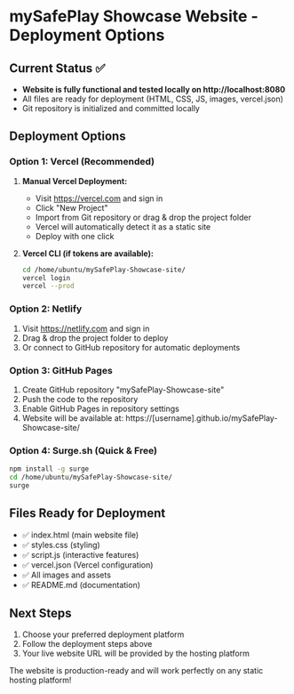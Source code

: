 # mySafePlay Showcase Website - Deployment Options

## Current Status ✅
- **Website is fully functional and tested locally on http://localhost:8080**
- All files are ready for deployment (HTML, CSS, JS, images, vercel.json)
- Git repository is initialized and committed locally

## Deployment Options

### Option 1: Vercel (Recommended)
1. **Manual Vercel Deployment:**
   - Visit https://vercel.com and sign in
   - Click "New Project"
   - Import from Git repository or drag & drop the project folder
   - Vercel will automatically detect it as a static site
   - Deploy with one click

2. **Vercel CLI (if tokens are available):**
   ```bash
   cd /home/ubuntu/mySafePlay-Showcase-site/
   vercel login
   vercel --prod
   ```

### Option 2: Netlify
1. Visit https://netlify.com and sign in
2. Drag & drop the project folder to deploy
3. Or connect to GitHub repository for automatic deployments

### Option 3: GitHub Pages
1. Create GitHub repository "mySafePlay-Showcase-site"
2. Push the code to the repository
3. Enable GitHub Pages in repository settings
4. Website will be available at: https://[username].github.io/mySafePlay-Showcase-site/

### Option 4: Surge.sh (Quick & Free)
```bash
npm install -g surge
cd /home/ubuntu/mySafePlay-Showcase-site/
surge
```

## Files Ready for Deployment
- ✅ index.html (main website file)
- ✅ styles.css (styling)
- ✅ script.js (interactive features)
- ✅ vercel.json (Vercel configuration)
- ✅ All images and assets
- ✅ README.md (documentation)

## Next Steps
1. Choose your preferred deployment platform
2. Follow the deployment steps above
3. Your live website URL will be provided by the hosting platform

The website is production-ready and will work perfectly on any static hosting platform!

